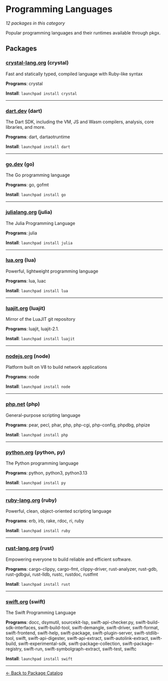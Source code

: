 # Programming Languages

*12 packages in this category*

Popular programming languages and their runtimes available through pkgx.

## Packages

### [crystal-lang.org](../packages/crystal-lang.org/index.md) (crystal)

Fast and statically typed, compiled language with Ruby-like syntax

**Programs**: crystal

**Install**: `launchpad install crystal`

---

### [dart.dev](../packages/dart.dev/index.md) (dart)

The Dart SDK, including the VM, JS and Wasm compilers, analysis, core libraries, and more.

**Programs**: dart, dartaotruntime

**Install**: `launchpad install dart`

---

### [go.dev](../packages/go.dev/index.md) (go)

The Go programming language

**Programs**: go, gofmt

**Install**: `launchpad install go`

---

### [julialang.org](../packages/julialang.org/index.md) (julia)

The Julia Programming Language

**Programs**: julia

**Install**: `launchpad install julia`

---

### [lua.org](../packages/lua.org/index.md) (lua)

Powerful, lightweight programming language

**Programs**: lua, luac

**Install**: `launchpad install lua`

---

### [luajit.org](../packages/luajit.org/index.md) (luajit)

Mirror of the LuaJIT git repository

**Programs**: luajit, luajit-2.1.

**Install**: `launchpad install luajit`

---

### [nodejs.org](../packages/nodejs.org/index.md) (node)

Platform built on V8 to build network applications

**Programs**: node

**Install**: `launchpad install node`

---

### [php.net](../packages/php.net/index.md) (php)

General-purpose scripting language

**Programs**: pear, pecl, phar, php, php-cgi, php-config, phpdbg, phpize

**Install**: `launchpad install php`

---

### [python.org](../packages/python.org/index.md) (python, py)

The Python programming language

**Programs**: python, python3, python3.13

**Install**: `launchpad install py`

---

### [ruby-lang.org](../packages/ruby-lang.org/index.md) (ruby)

Powerful, clean, object-oriented scripting language

**Programs**: erb, irb, rake, rdoc, ri, ruby

**Install**: `launchpad install ruby`

---

### [rust-lang.org](../packages/rust-lang.org/index.md) (rust)

Empowering everyone to build reliable and efficient software.

**Programs**: cargo-clippy, cargo-fmt, clippy-driver, rust-analyzer, rust-gdb, rust-gdbgui, rust-lldb, rustc, rustdoc, rustfmt

**Install**: `launchpad install rust`

---

### [swift.org](../packages/swift.org/index.md) (swift)

The Swift Programming Language

**Programs**: docc, dsymutil, sourcekit-lsp, swift-api-checker.py, swift-build-sdk-interfaces, swift-build-tool, swift-demangle, swift-driver, swift-format, swift-frontend, swift-help, swift-package, swift-plugin-server, swift-stdlib-tool, swift, swift-api-digester, swift-api-extract, swift-autolink-extract, swift-build, swift-experimental-sdk, swift-package-collection, swift-package-registry, swift-run, swift-symbolgraph-extract, swift-test, swiftc

**Install**: `launchpad install swift`

---

[← Back to Package Catalog](../package-catalog.md)
